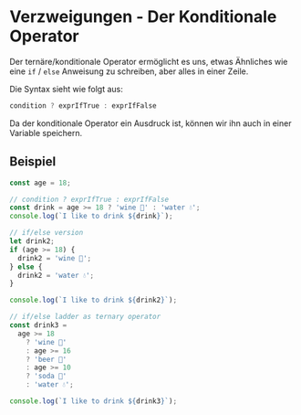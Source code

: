 # Verzweigungen - Der Konditionale Operator

<show-structure depth="2" />

Der ternäre/konditionale Operator ermöglicht es uns, etwas Ähnliches wie eine `if` / `else` Anweisung zu schreiben, aber alles in einer Zeile.

Die Syntax sieht wie folgt aus:

```Javascript
condition ? exprIfTrue : exprIfFalse
```

Da der konditionale Operator ein Ausdruck ist, können wir ihn auch in einer Variable speichern.

## Beispiel

```JavaScript
const age = 18;

// condition ? exprIfTrue : exprIfFalse
const drink = age >= 18 ? 'wine 🍷' : 'water 💧';
console.log(`I like to drink ${drink}`);

// if/else version
let drink2;
if (age >= 18) {
  drink2 = 'wine 🍷';
} else {
  drink2 = 'water 💧';
}

console.log(`I like to drink ${drink2}`);

// if/else ladder as ternary operator
const drink3 =
  age >= 18
    ? 'wine 🍷'
    : age >= 16
    ? 'beer 🍺'
    : age >= 10
    ? 'soda 🥤'
    : 'water 💧';

console.log(`I like to drink ${drink3}`);
```